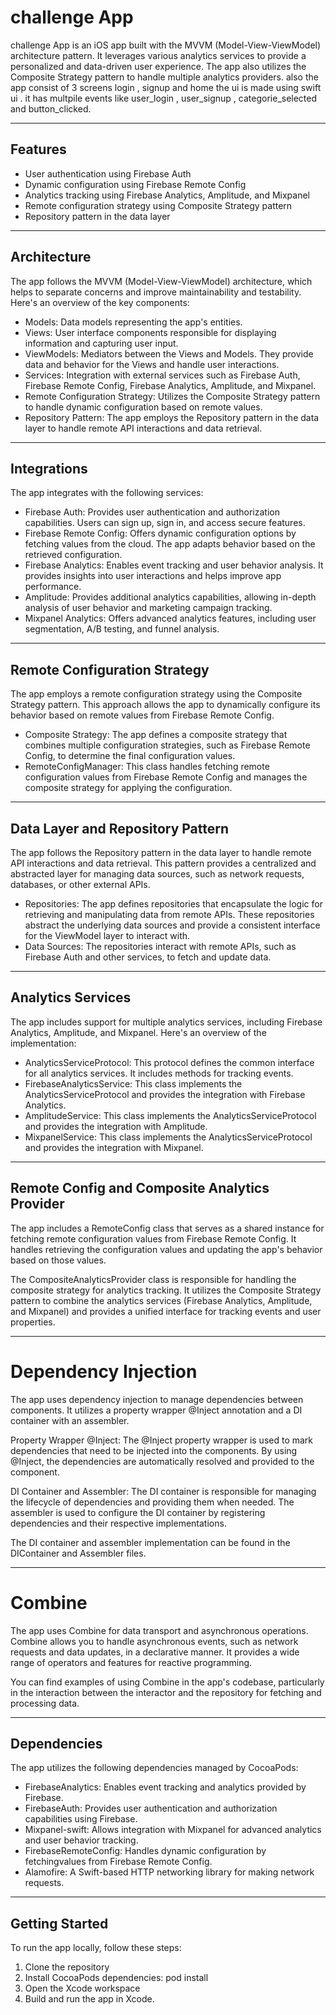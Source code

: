# challenge App

challenge App is an iOS app built with the MVVM (Model-View-ViewModel) architecture pattern. It leverages various analytics services to provide a personalized and data-driven user experience. The app also utilizes the Composite Strategy pattern to handle multiple analytics providers.
also the app consist of 3 screens login , signup and home the ui is made using swift ui . it has multpile events like user_login , user_signup , categorie_selected and button_clicked.

---

## Features

- User authentication using Firebase Auth
- Dynamic configuration using Firebase Remote Config
- Analytics tracking using Firebase Analytics, Amplitude, and Mixpanel
- Remote configuration strategy using Composite Strategy pattern
- Repository pattern in the data layer
  
---

## Architecture

The app follows the MVVM (Model-View-ViewModel) architecture, which helps to separate concerns and improve maintainability and testability. Here's an overview of the key components:

- Models: Data models representing the app's entities.
- Views: User interface components responsible for displaying information and capturing user input.
- ViewModels: Mediators between the Views and Models. They provide data and behavior for the Views and handle user interactions.
- Services: Integration with external services such as Firebase Auth, Firebase Remote Config, Firebase Analytics, Amplitude, and Mixpanel.
- Remote Configuration Strategy: Utilizes the Composite Strategy pattern to handle dynamic configuration based on remote values.
- Repository Pattern: The app employs the Repository pattern in the data layer to handle remote API interactions and data retrieval.

---

## Integrations

The app integrates with the following services:

- Firebase Auth: Provides user authentication and authorization capabilities. Users can sign up, sign in, and access secure features.
- Firebase Remote Config: Offers dynamic configuration options by fetching values from the cloud. The app adapts behavior based on the retrieved configuration.
- Firebase Analytics: Enables event tracking and user behavior analysis. It provides insights into user interactions and helps improve app performance.
- Amplitude: Provides additional analytics capabilities, allowing in-depth analysis of user behavior and marketing campaign tracking.
- Mixpanel Analytics: Offers advanced analytics features, including user segmentation, A/B testing, and funnel analysis.

---

## Remote Configuration Strategy

The app employs a remote configuration strategy using the Composite Strategy pattern. This approach allows the app to dynamically configure its behavior based on remote values from Firebase Remote Config.

- Composite Strategy: The app defines a composite strategy that combines multiple configuration strategies, such as Firebase Remote Config, to determine the final configuration values.
- RemoteConfigManager: This class handles fetching remote configuration values from Firebase Remote Config and manages the composite strategy for applying the configuration.

---

## Data Layer and Repository Pattern

The app follows the Repository pattern in the data layer to handle remote API interactions and data retrieval. This pattern provides a centralized and abstracted layer for managing data sources, such as network requests, databases, or other external APIs.

- Repositories: The app defines repositories that encapsulate the logic for retrieving and manipulating data from remote APIs. These repositories abstract the underlying data sources and provide a consistent interface for the ViewModel layer to interact with.
- Data Sources: The repositories interact with remote APIs, such as Firebase Auth and other services, to fetch and update data.

---

## Analytics Services

The app includes support for multiple analytics services, including Firebase Analytics, Amplitude, and Mixpanel. Here's an overview of the implementation:

- AnalyticsServiceProtocol: This protocol defines the common interface for all analytics services. It includes methods for tracking events.
- FirebaseAnalyticsService: This class implements the AnalyticsServiceProtocol and provides the integration with Firebase Analytics.
- AmplitudeService: This class implements the AnalyticsServiceProtocol and provides the integration with Amplitude.
- MixpanelService: This class implements the AnalyticsServiceProtocol and provides the integration with Mixpanel.

---

## Remote Config and Composite Analytics Provider

The app includes a RemoteConfig class that serves as a shared instance for fetching remote configuration values from Firebase Remote Config. It handles retrieving the configuration values and updating the app's behavior based on those values.

The CompositeAnalyticsProvider class is responsible for handling the composite strategy for analytics tracking. It utilizes the Composite Strategy pattern to combine the analytics services (Firebase Analytics, Amplitude, and Mixpanel) and provides a unified interface for tracking events and user properties.

---
# Dependency Injection
The app uses dependency injection to manage dependencies between components. It utilizes a property wrapper @Inject annotation and a DI container with an assembler.

Property Wrapper @Inject: The @Inject property wrapper is used to mark dependencies that need to be injected into the components. By using @Inject, the dependencies are automatically resolved and provided to the component.

DI Container and Assembler: The DI container is responsible for managing the lifecycle of dependencies and providing them when needed. The assembler is used to configure the DI container by registering dependencies and their respective implementations.

The DI container and assembler implementation can be found in the DIContainer and Assembler files.

---
# Combine
The app uses Combine for data transport and asynchronous operations. Combine allows you to handle asynchronous events, such as network requests and data updates, in a declarative manner. It provides a wide range of operators and features for reactive programming.

You can find examples of using Combine in the app's codebase, particularly in the interaction between the interactor and the repository for fetching and processing data.

---

## Dependencies

The app utilizes the following dependencies managed by CocoaPods:

- FirebaseAnalytics: Enables event tracking and analytics provided by Firebase.
- FirebaseAuth: Provides user authentication and authorization capabilities using Firebase.
- Mixpanel-swift: Allows integration with Mixpanel for advanced analytics and user behavior tracking.
- FirebaseRemoteConfig: Handles dynamic configuration by fetchingvalues from Firebase Remote Config.
- Alamofire: A Swift-based HTTP networking library for making network requests.

---

## Getting Started

To run the app locally, follow these steps:

1. Clone the repository
2. Install CocoaPods dependencies: pod install
3. Open the Xcode workspace
4. Build and run the app in Xcode.

